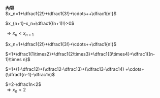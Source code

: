 **內容**  
$x_n=1+\dfrac1{2!}+\dfrac1{3!}+\cdots++\dfrac1{n!}$  
  
$x_{n+1}-x_n=\dfrac1{(n+1)!}>0$  
  
$\Rightarrow x_n<x_{n+1}$  
  
$x_n=1+\dfrac1{2!}+\dfrac1{3!}+\cdots++\dfrac1{n!}$  
  
$<1+\dfrac1{1\times2}+\dfrac1{2\times3}+\dfrac1{3\times4}+\dfrac1{(n-1)\times n}$  
  
$=1+(1-\dfrac12)+(\dfrac12-\dfrac13)+(\dfrac13-\dfrac14)  
+\cdots+(\dfrac1{n-1}-\dfrac1n)$  
  
$=2-\dfrac1n<2$  
$\Rightarrow x_n<2$  

